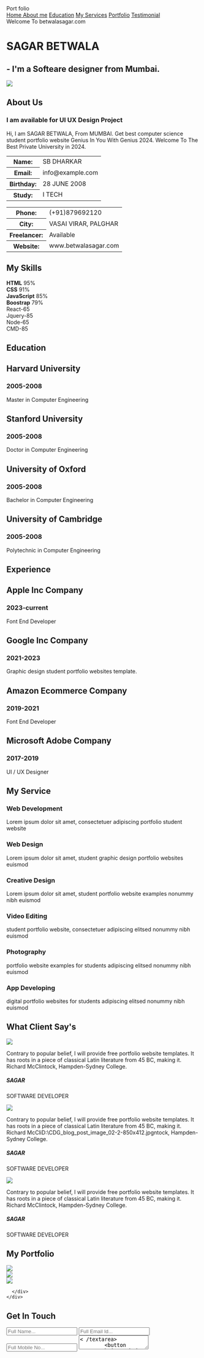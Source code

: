  <!-----META SECTION----->
<!DOCTYPE html>
<html>
<head>
<title>Student Portfolio Website Template</title>
<meta charset="utf-8">
<meta name="viewport" content="width=device-width, initial-scale=1">
<link rel="stylesheet" href="https://maxcdn.bootstrapcdn.com/font-awesome/4.7.0/css/font-awesome.min.css">
<link rel="stylesheet" href="style1.css">
<!-----MENU SECTION------>
<div class="main-panel">
  <div class="container">
    <div class="width-33 logo">Port <span class="span-col">folio</span>
    </div>
    <div class="width-66">
      <nav>
        <a href="#">
          <span class="span-col">Home</span>
        </a>
        <a href="#">About me</a>
        <a href="#">Education</a>
        <a href="#">My Services</a>
        <a href="#">Portfolio</a>
        <a href="#">Testimonial</a>
      </nav>
    </div>
  </div>
  <!------MAIN BANNERR------>
<div class="container ">
  <div class="width-50">
    <div class="banner-section">
      <span class="span-col">Welcome To betwalasagar.com</span>
      <h1>SAGAR <span class="span-col">BETWALA</span>
      </h1>
      <h2>- I'm a Softeare designer from Mumbai.</h2>
      <a href="#">
        <i class="fa fa-facebook"></i>
      </a>
      <a href="#">
        <i class="fa fa-twitter"></i>
      </a>
      <a href="#">
        <i class="fa fa-linkedin"></i>
      </a>
      <a href="#">
        <i class="fa fa-instagram"></i>
      </a>
      <a href="#">
        <i class="fa fa-github"></i>
      </a>
    </div>
  </div>
  <div class="width-50">
    <img src="C:\Users\Admin\Pictures\gif.gifC:\Users\Admin\Pictures\scen_6.gif">
  </div>
</div>
</div>
<!------ABOUT US SECTION------>
<div class="main-section bg-lightgrey">
  <div class="container">
    <div class="width-50">
      <img src="">
    </div>
    <div class="width-50">
      <div class="about-us">
        <h2 class="heading-text">About Us</h2>
        <h3>I am available for UI UX Design Project</h3>
        <p>Hi, I am SAGAR BETWALA, From MUMBAI. Get best computer science student portfolio website Genius In You With Genius 2024. Welcome To The Best Private University in 2024.</p>
        <div class="width-50 mt-20">
          <table cellspacing="8" cellpadding="8">
            <tr>
              <th>Name:</th>
              <td>SB DHARKAR</td>
            </tr>
            <tr>
              <th>Email:</th>
              <td> info@example.com</td>
            </tr>
            <tr>
              <th>Birthday:</th>
              <td> 28 JUNE 2008</td>
            </tr>
            <tr>
              <th>Study:</th>
              <td> I TECH</td>
            </tr>
          </table>
        </div>
        <div class="width-50 mt-20">
          <table cellspacing="8" cellpadding="8">
            <tr>
              <th>Phone:</th>
              <td>(+91)879692120</td>
            </tr>
            <tr>
              <th>City:</th>
              <td>VASAI VIRAR, PALGHAR</td>
            </tr>
            <tr>
              <th>Freelancer:</th>
              <td> Available</td>
            </tr>
            <tr>
              <th>Website:</th>
              <td> www.betwalasagar.com</td>
            </tr>
          </table>
        </div>
      </div>
    </div>
  </div>
</div>
<!------SKILL SECTION------>
<div class="main-section">
  <div class="container">
    <h2 class="heading-text">My Skills</h2>
    <div class="width-50">
      <div class="skill">
        <b>HTML</b>
        <span>95%</span>
        <div>
          <span style="width:95%"></span>
        </div>
      </div>
      <div class="skill">
        <b>CSS</b>
        <span>91%</span>
        <div>
          <span style="width:91%"></span>
        </div>
      </div>
      <div class="skill">
        <b>JavaScript</b>
        <span>85%</span>
        <div>
          <span style="width:85%"></span>
        </div>
      </div>
      <div class="skill">
        <b>Boostrap</b>
        <span>79%</span>
        <div>
          <span style="width:79%"></span>
        </div>
      </div>
    </div>
    <div class="width-50">
      <div class="width-50">
        <div role="progressbar" aria-valuenow="65" aria-valuemin="0" aria-valuemax="100" style="--value:65">React-65</div>
      </div>
      <div class="width-50">
        <div role="progressbar" aria-valuenow="85" aria-valuemin="0" aria-valuemax="100" style="--value:85">Jquery-85</div>
      </div>
      <div class="width-50">
        <div role="progressbar" aria-valuenow="65" aria-valuemin="0" aria-valuemax="100" style="--value:65">Node-65</div>
      </div>
      <div class="width-50">
        <div role="progressbar" aria-valuenow="85" aria-valuemin="0" aria-valuemax="100" style="--value:85">CMD-85</div>
      </div>
    </div>
  </div>
</div>
<!------EXPERIENCE SECTION------>
<div class="main-section bg-lightgrey">
  <div class="container">
    <div class="edu-exp">
      <h2 class="heading-text">Education</h2>
      <div class="experience-list">
        <div class="experience-content">
          <h2>Harvard University </h2>
          <h3>2005-2008</h3>
          <p>Master in Computer Engineering</p>
        </div>
      </div>
      <div class="experience-list">
        <div class="experience-content">
          <h2>Stanford University</h2>
          <h3>2005-2008</h3>
          <p>Doctor in Computer Engineering</p>
        </div>
      </div>
      <div class="experience-list">
        <div class="experience-content">
          <h2>University of Oxford</h2>
          <h3>2005-2008</h3>
          <p>Bachelor in Computer Engineering</p>
        </div>
      </div>
      <div class="experience-list">
        <div class="experience-content">
          <h2>University of Cambridge</h2>
          <h3>2005-2008</h3>
          <p>Polytechnic in Computer Engineering</p>
        </div>
      </div>
    </div>
    <div class="edu-exp">
      <h2 class="heading-text">Experience</h2>
      <div class="experience-list">
        <div class="experience-content">
          <h2>Apple Inc Company</h2>
          <h3>2023-current</h3>
          <p>Font End Developer</p>
        </div>
      </div>
      <div class="experience-list">
        <div class="experience-content">
          <h2>Google Inc Company</h2>
          <h3>2021-2023</h3>
          <p>Graphic design student portfolio websites template.</p>
        </div>
      </div>
      <div class="experience-list">
        <div class="experience-content">
          <h2>Amazon Ecommerce Company</h2>
          <h3>2019-2021</h3>
          <p>Font End Developer</p>
        </div>
      </div>
      <div class="experience-list">
        <div class="experience-content">
          <h2>Microsoft Adobe Company</h2>
          <h3>2017-2019</h3>
          <p>UI / UX Designer</p>
        </div>
      </div>
    </div>
  </div>
</div>
<!------SERVICE SECTION------>
<div class="main-section">
  <div class="container">
    <h2 class="heading-text">My Service</h2>
    <div class="width-50">
      <div class="service-list">
        <i class="fa fa-chrome"></i>
        <h3>Web Development</h3>
        <p>Lorem ipsum dolor sit amet, consectetuer adipiscing portfolio student website</p>
      </div>
    </div>
    <div class="width-50">
      <div class="service-list">
        <i class="fa fa-instagram"></i>
        <h3>Web Design</h3>
        <p>Lorem ipsum dolor sit amet, student graphic design portfolio websites euismod</p>
      </div>
    </div>
    <div class="width-50">
      <div class="service-list">
        <i class="fa fa-reddit"></i>
        <h3>Creative Design</h3>
        <p>Lorem ipsum dolor sit amet, student portfolio website examples nonummy nibh euismod</p>
      </div>
    </div>
    <div class="width-50">
      <div class="service-list">
        <i class="fa fa-video-camera"></i>
        <h3>Video Editing</h3>
        <p>student portfolio website, consectetuer adipiscing elitsed nonummy nibh euismod</p>
      </div>
    </div>
    <div class="width-50">
      <div class="service-list">
        <i class="fa fa-camera"></i>
        <h3>Photography</h3>
        <p>portfolio website examples for students adipiscing elitsed nonummy nibh euismod</p>
      </div>
    </div>
    <div class="width-50">
      <div class="service-list">
        <i class="fa fa-apple"></i>
        <h3>App Developing</h3>
        <p>digital portfolio websites for students adipiscing elitsed nonummy nibh euismod</p>
      </div>
    </div>
  </div>
</div>
<!------TESTIMONIAL SECTION------>
<div class="main-section bg-lightgrey">
  <div class="container">
    <h2 class="heading-text">What Client Say's </h2>
    <div class="testimonial">
      <div class="testimonial-content">
        <div class="testimonial-img">
          <img src="C:\Users\Admin\Pictures\Business.gif">
        </div>
        <i class="fa fa-quote-left"></i>
        <p> Contrary to popular belief, I will provide free portfolio website templates. It has roots in a piece of classical Latin literature from 45 BC, making it. Richard McClintock, Hampden-Sydney College.</p>
        <div class="testimonial-name">
          <h5>SAGAR</h5>
          <p>SOFTWARE DEVELOPER</p>
        </div>
      </div>
    </div>
    <div class="testimonial">
      <div class="testimonial-content">
        <div class="testimonial-img">
          <img src="C:\Users\Admin\Pictures\Business.gif">
        </div>
        <i class="fa fa-quote-left"></i>
        <p> Contrary to popular belief, I will provide free portfolio website templates. It has roots in a piece of classical Latin literature from 45 BC, making it. Richard McCliD:\CDG_blog_post_image_02-2-850x412.jpgntock, Hampden-Sydney College.</p>
        <div class="testimonial-name">
          <h5>SAGAR</h5>
          <p>SOFTWARE DEVELOPER</p>
        </div>
      </div>
    </div>
    <div class="testimonial">
      <div class="testimonial-content">
        <div class="testimonial-img">
          <img src="C:\Users\Admin\Pictures\Business.gif">
        </div>
        <i class="fa fa-quote-left"></i>
        <p> Contrary to popular belief, I will provide free portfolio website templates. It has roots in a piece of classical Latin literature from 45 BC, making it. Richard McClintock, Hampden-Sydney College.</p>
        <div class="testimonial-name">
          <h5>SAGAR</h5>
          <p>SOFTWARE DEVELOPER</p>
        </div>
      </div>
    </div>
  </div>
</div>
<!------PORTFOLIO SECTION------>
<div class="main-section">
  <div class="container">
    <h2 class="heading-text">My Portfolio</h2>
    <div class="gallery">
      <div class="width-33">
        <img src="C:\Users\Admin\Pictures\scen_6.gif">
      </div>
      <div class="width-33">
        <img src="C:\Users\Admin\Pictures\scen_6.gif">
      </div>
      <div class="width-33">
        <img src="C:\Users\Admin\Pictures\scen_6.gif">
      </div>
 
      </div>
    </div>
  </div>
</div>
<!-------------CONTACT US SECTION----------------------->
<div class="main-section contact bg-lightgrey">
  <div class="container">
    <h2 class="heading-text">Get In Touch</h2>
    <div class="width-100">
      <form>
        <input type="text" placeholder="Full Name...">
        <input type="text" placeholder="Full Email Id...">
        <input type="text" placeholder="Full Mobile No...">
        <textarea placeholder="Enter Address...">< /textarea>
        <button type="submit">Submit< /button>
      </form>
    </div>
    <div class="width-33">
      <h3>
        <i class="fa fa-map-marker">< /i>
      </h3>
      <h4>Address</h4>
      <p>186, 3rd floor, near Hotel Galaxy Star, Near Sargam Cinema, Zone-II,M P Nagar</p>
    </div>
    <div class="width-33">
      <h3>
        <i class="fa fa-phone">< /i>
      </h3>
      <h4>Phone</h4>
      <p>+91 99 26 661 418</p>
    </div>
    <div class="width-33">
      <h3>
        <i class="fa fa-envelope-o">< /i>
      </h3>
      <h4>Email</h4>
      <p>support@sagar.com</p>
    </div>
  </div>
</div>
<!------FOOTER SECTION------>
<div class="footer">
  <div class="container">
    <div class="footer-sect social-icon width-50">
      <a href="#">
        <i class="fa fa-facebook"></i>
      </a>
      <a href="#">
        <i class="fa fa-twitter"></i>
      </a>
      <a href="#">
        <i class="fa fa-linkedin"></i>
      </a>
      <a href="#">
        <i class="fa fa-instagram"></i>
      </a>
    </div>
    <div class="footer-sect mt-20 width-50">CopyRight © 2023 Sagar.com Website Template. All Rights Reserved</div>
  </div>
</div>

</head>
<body>
